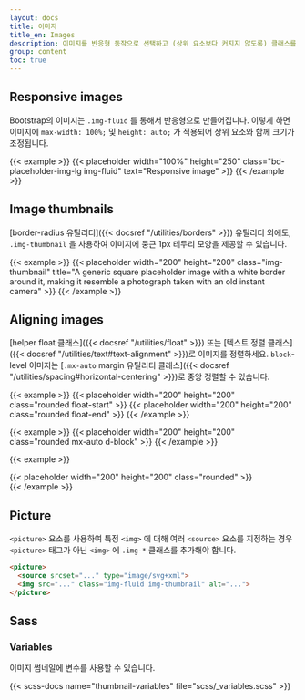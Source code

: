 ```yaml
---
layout: docs
title: 이미지
title_en: Images
description: 이미지를 반응형 동작으로 선택하고 (상위 요소보다 커지지 않도록) 클래스를 통해 경량 스타일을 추가하는 문서 및 예제입니다.
group: content
toc: true
---
```


## Responsive images

Bootstrap의 이미지는 `.img-fluid` 를 통해서 반응형으로 만들어집니다. 이렇게 하면 이미지에 `max-width: 100%;` 및 `height: auto;` 가 적용되어 상위 요소와 함께 크기가 조정됩니다.

{{< example >}}
{{< placeholder width="100%" height="250" class="bd-placeholder-img-lg img-fluid" text="Responsive image" >}}
{{< /example >}}

## Image thumbnails

[border-radius 유틸리티]({{< docsref "/utilities/borders" >}}) 유틸리티 외에도, `.img-thumbnail` 을 사용하여 이미지에 둥근 1px 테두리 모양을 제공할 수 있습니다.

{{< example >}}
{{< placeholder width="200" height="200" class="img-thumbnail" title="A generic square placeholder image with a white border around it, making it resemble a photograph taken with an old instant camera" >}}
{{< /example >}}

## Aligning images

[helper float 클래스]({{< docsref "/utilities/float" >}}) 또는 [텍스트 정렬 클래스]({{< docsref "/utilities/text#text-alignment" >}})로 이미지를 정렬하세요. `block`-level 이미지는 [`.mx-auto` margin 유틸리티 클래스]({{< docsref "/utilities/spacing#horizontal-centering" >}})로 중앙 정렬할 수 있습니다.

{{< example >}}
{{< placeholder width="200" height="200" class="rounded float-start" >}}
{{< placeholder width="200" height="200" class="rounded float-end" >}}
{{< /example >}}


{{< example >}}
{{< placeholder width="200" height="200" class="rounded mx-auto d-block" >}}
{{< /example >}}

{{< example >}}
<div class="text-center">
  {{< placeholder width="200" height="200" class="rounded" >}}
</div>
{{< /example >}}


## Picture

`<picture>` 요소를 사용하여 특정 `<img>` 에 대해 여러 `<source>` 요소를 지정하는 경우 `<picture>` 태그가 아닌 `<img>` 에 `.img-*` 클래스를 추가해야 합니다.

```html
​<picture>
  <source srcset="..." type="image/svg+xml">
  <img src="..." class="img-fluid img-thumbnail" alt="...">
</picture>
```

## Sass

### Variables

이미지 썸네일에 변수를 사용할 수 있습니다.

{{< scss-docs name="thumbnail-variables" file="scss/_variables.scss" >}}
